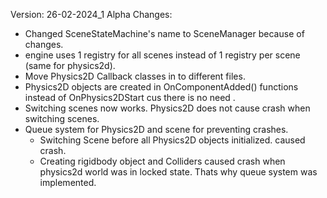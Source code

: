 Version: 26-02-2024_1 Alpha
Changes:
- Changed SceneStateMachine's name to SceneManager because of changes.
- engine uses 1 registry for all scenes instead of 1 registry per scene (same for physics2d).
- Move Physics2D Callback classes in to different files.
- Physics2D objects are created in OnComponentAdded<T>() functions instead of OnPhysics2DStart cus there is no need .
- Switching scenes now works. Physics2D does not cause crash when switching scenes.
- Queue system for Physics2D and scene for preventing crashes.
    - Switching Scene before all Physics2D objects initialized. caused crash.
    - Creating rigidbody object and Colliders caused crash when physics2d world was in locked state. Thats why queue system was implemented. 
